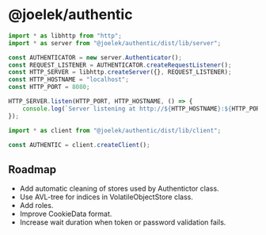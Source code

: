# @joelek/authentic

```ts
import * as libhttp from "http";
import * as server from "@joelek/authentic/dist/lib/server";

const AUTHENTICATOR = new server.Authenticator();
const REQUEST_LISTENER = AUTHENTICATOR.createRequestListener();
const HTTP_SERVER = libhttp.createServer({}, REQUEST_LISTENER);
const HTTP_HOSTNAME = "localhost";
const HTTP_PORT = 8080;

HTTP_SERVER.listen(HTTP_PORT, HTTP_HOSTNAME, () => {
	console.log(`Server listening at http://${HTTP_HOSTNAME}:${HTTP_PORT}/ ...`);
});
```

```ts
import * as client from "@joelek/authentic/dist/lib/client";

const AUTHENTIC = client.createClient();
```

## Roadmap

* Add automatic cleaning of stores used by Authentictor class.
* Use AVL-tree for indices in VolatileObjectStore class.
* Add roles.
* Improve CookieData format.
* Increase wait duration when token or password validation fails.
